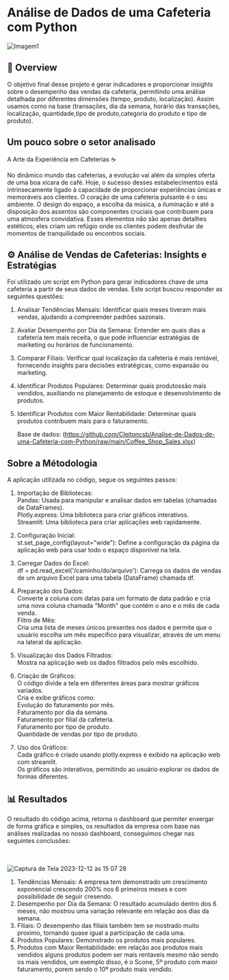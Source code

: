 <h1>Análise de Dados de uma Cafeteria com Python </h1>


![Imagem1](https://github.com/Cleitoncsb/meu-Portfolio/assets/142935223/b9bf12f2-c1a3-46af-a8a8-b2fade673657)


 <h2> 📌 Overview   </h2>
 

O objetivo final desse projeto é gerar indicadores e proporcionar insights sobre o desempenho das vendas da cafeteria, permitindo uma análise detalhada por diferentes dimensões (tempo, produto, localização).
Assim usamos como na base (transações, dia da semana, horário das transações, localização, quantidade,tipo de produto,categoria do produto e tipo de produto). 


<h2>Um pouco sobre o setor analisado</h2>

A Arte da Experiência em Cafeterias ☕

No dinâmico mundo das cafeterias, a evolução vai além da simples oferta de uma boa xícara de café. Hoje, o sucesso desses estabelecimentos está intrinsecamente ligado à capacidade de proporcionar experiências únicas e memoráveis aos clientes. O coração de uma cafeteria pulsante é o seu ambiente. O design do espaço, a escolha da música, a iluminação e até a disposição dos assentos são componentes cruciais que contribuem para uma atmosfera convidativa. Esses elementos não são apenas detalhes estéticos; eles criam um refúgio onde os clientes podem desfrutar de momentos de tranquilidade ou encontros sociais.

<h2> ⚙️ Análise de Vendas de Cafeterias: Insights e Estratégias </h2>
Foi utilizado um script em Python para gerar indicadores chave de uma cafeteria a partir de seus dados de vendas.
Este script buscou responder as seguintes questões:</>

1. Analisar Tendências Mensais: Identificar quais meses tiveram mais vendas, ajudando a compreender padrões sazonais.
2. Avaliar Desempenho por Dia da Semana: Entender em quais dias a cafeteria tem mais receita, o que pode influenciar estratégias de marketing ou horários de funcionamento.
3. Comparar Filiais: Verificar qual localização da cafeteria é mais rentável, fornecendo insights para decisões estratégicas, como expansão ou marketing.
4. Identificar Produtos Populares: Determinar quais produtossão mais vendidos, auxiliando no planejamento de estoque e desenvolvimento de produtos.
5. Identificar Produtos com Maior Rentabilidade: Determinar quais produtos contribuem mais para o faturamento.<br>

   Base de dados: (https://github.com/Cleitoncsb/Analise-de-Dados-de-uma-Cafeteria-com-Python/raw/main/Coffee_Shop_Sales.xlsx)

<h2>Sobre a Métodologia</h2>
A aplicaçāo utilizada no código, segue os seguintes passos:</>

1. Importação de Bibliotecas:<br>
Pandas: Usada para manipular e analisar dados em tabelas (chamadas de DataFrames).<br>
Plotly.express: Uma biblioteca para criar gráficos interativos.<br>
Streamlit: Uma biblioteca para criar aplicações web rapidamente.<br>

2. Configuração Inicial:<br>
st.set_page_config(layout="wide"): Define a configuração da página da aplicação web para usar todo o espaço disponível na tela.<br>

3. Carregar Dados do Excel:<br>
df = pd.read_excel('/caminho/do/arquivo'): Carrega os dados de vendas de um arquivo Excel para uma tabela (DataFrame) chamada df.<br>

4. Preparação dos Dados:<br>
Converte a coluna com datas para um formato de data padrão e cria uma nova coluna chamada "Month" que contém o ano e o mês de cada venda.<br>
Filtro de Mês:<br>
Cria uma lista de meses únicos presentes nos dados e permite que o usuário escolha um mês específico para visualizar, através de um menu na lateral da aplicação.<br>

5. Visualização dos Dados Filtrados:<br>
Mostra na aplicação web os dados filtrados pelo mês escolhido.<br>

6. Criação de Gráficos:<br>
O código divide a tela em diferentes áreas para mostrar gráficos variados.<br>
Cria e exibe gráficos como:<br>
Evolução do faturamento por mês.<br>
Faturamento por dia da semana.<br>
Faturamento por filial da cafeteria.<br>
Faturamento por tipo de produto.<br>
Quantidade de vendas por tipo de produto.<br>

7. Uso dos Gráficos:<br>
Cada gráfico é criado usando plotly.express e exibido na aplicação web com streamlit.<br>
Os gráficos são interativos, permitindo ao usuário explorar os dados de formas diferentes.<br>


<h2> 📊 Resultados</h2>
O resultado do código acima, retorna o dashboard que permiter enxergar de forma gráfica e simples, os resultados da empresa com base nas análises realizadas no nosso dashboard, conseguimos chegar nas seguintes conclusões:<br>
<br>
<br>

![Captura de Tela 2023-12-12 às 15 07 28](https://github.com/Cleitoncsb/Analise-de-Dados-de-uma-Cafeteria-com-Python/assets/142935223/c0b095c6-2ca3-4365-a423-0cf1bdec486e)

1. Tendências Mensais: A empresa tem demonstrado um crescimento exponencial crescendo 200% nos 6 primeiros meses e com possibilidade de seguir cresendo.<br>
2. Desempenho por Dia da Semana: O resultado acumulado dentro dos 6 meses, não mostrou uma variação relevante em relação aos dias da semana.<br>
3. Filiais: O desempenho das filiais também tem se mostrado muito proximo, tornando quase igual a participação de cada uma.<br>
4. Produtos Populares: Demonstrado os produtos mais populares.<br>
5. Produtos com Maior Rentabilidade: em relação aos produtos mais vendidos alguns produtos podem ser mais rentaveis mesmo não sendo os mais vendidos, um exemplo disso, é o Scone, 5º produto com maior faturamento, porem sendo o 10º produto mais vendido.<br>
